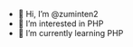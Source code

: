 - 👋 Hi, I’m @zuminten2
- 👀 I’m interested in PHP
- 🌱 I’m currently learning PHP


<!---
zuminten2/zuminten2 is a ✨ special ✨ repository because its `README.md` (this file) appears on your GitHub profile.
You can click the Preview link to take a look at your changes.
--->


